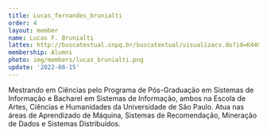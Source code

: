 ```yaml
---
title: Lucas_fernandes_brunialti
order: 4
layout: member
name: Lucas F. Brunialti
lattes: http://buscatextual.cnpq.br/buscatextual/visualizacv.do?id=K4409823P4
membership: Alumni
photo: img/members/lucas_brunialti.png
update: '2022-08-15'
---
```


Mestrando em Ciências pelo Programa de Pós-Graduação em Sistemas de Informação e Bacharel em Sistemas de Informação, ambos na Escola de Artes, Ciências e Humanidades da Universidade de São Paulo. Atua nas áreas de Aprendizado de Máquina, Sistemas de Recomendação, Mineração de Dados e Sistemas Distribuídos.